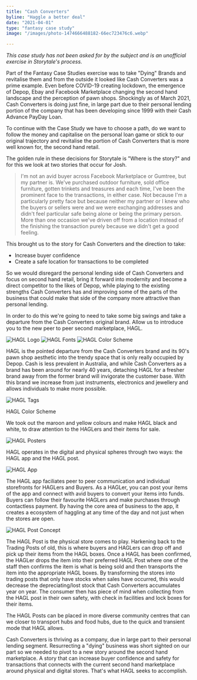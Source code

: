 ```yaml
---
title: "Cash Converters"
byline: "Haggle a better deal"
date: "2021-04-01"
type: "fantasy case study"
image: "/images/photo-1474666488182-66ec723476c6.webp"

---
```



*This case study has not been asked for by the subject and is an unofficial exercise in Storytale's process.*

Part of the Fantasy Case Studies exercise was to take "Dying" Brands and revitalise them and from the outside it looked like Cash Converters was a prime example. Even before COVID-19 creating lockdown, the emergence of Depop, Ebay and Facebook Marketplace changing the second hand landscape and the perception of pawn shops. Shockingly as of March 2021, Cash Converters is doing just fine, in large part due to their personal lending portion of the company that has been developing since 1999 with their Cash Advance PayDay Loan.

To continue with the Case Study we have to choose a path, do we want to follow the money and capitalise on the personal loan game or stick to our original trajectory and revitalise the portion of Cash Converters that is more well known for, the second hand retail.

The golden rule in these decisions for Storytale is "Where is the story?" and for this we look at two stories that occur for Josh.

> I'm not an avid buyer across Facebook Marketplace or Gumtree, but my partner is. We've purchased outdoor furniture, sold office furniture, gotten trinkets and treasures and each time, I've been the prominent face to the transactions, in either case. Not because I'm a particularly pretty face but because neither my partner or I knew who the buyers or sellers were and we were exchanging addresses and didn't feel particular safe being alone or being the primary person. More than one occasion we've driven off from a location instead of the finishing the transaction purely because we didn't get a good feeling.

This brought us to the story for Cash Converters and the direction to take:

- Increase buyer confidence
- Create a safe location for transactions to be completed

So we would disregard the personal lending side of Cash Converters and focus on second hand retail, bring it forward into modernity and become a direct competitor to the likes of Depop, while playing to the existing strengths Cash Converters has and improving some of the parts of the business that could make that side of the company more attractive than personal lending.

In order to do this we're going to need to take some big swings and take a departure from the Cash Converters original brand. Allow us to introduce you to the new peer to peer second marketplace, HAGL.

<img src="/images/case-studies/cash-converters/HAGL-Logo.png" alt="HAGL Logo" title="HAGL Logo"/>

<img src="/images/case-studies/cash-converters/HAGL-Fonts.png" alt="HAGL Fonts" title="HAGL Fonts"/>

<img src="/images/case-studies/cash-converters/HAGL-Colour-Schemes.png" alt="HAGL Color Scheme" title="HAGL Color Scheme"/>

HAGL is the pointed departure from the Cash Converters brand and its 90's pawn shop aesthetic into the trendy space that is only really occupied by Depop. Cash is less prevalent in Australia, and while Cash Converters as a brand has been around for nearly 40 years, detaching HAGL for a fresher brand away from the former brand will invigorate the customer base. With this brand we increase from just instruments, electronics and jewellery and allows individuals to make more possible.

<img src="/images/case-studies/cash-converters/HAGL-Tags.png" alt="HAGL Tags" title="HAGL Tags"/>

HAGL Color Scheme

We took out the maroon and yellow colours and make HAGL black and white, to draw attention to the HAGLers and their items for sale. 

<img src="/images/case-studies/cash-converters/HAGL-Posters.png" alt="HAGL Posters" title="HAGL Posters"/>

 HAGL operates in the digital and physical spheres through two ways: the HAGL app and the HAGL post.
 
<img src="/images/case-studies/cash-converters/HAGL-App.png" alt="HAGL App" title="HAGL App"/>

The HAGL app faciliates peer to peer communication and individual storefronts for HAGLers and Buyers. As a HAGLer, you can post your items of the app and connect with avid buyers to convert your items into funds. Buyers can follow their favourite HAGLers and make purchases through contactless payment. By having the core area of business to the app, it creates a ecosystem of haggling at any time of the day and not just when the stores are open.

<img src="/images/case-studies/cash-converters/HAGL-Post-Concept.png" alt="HAGL Post Concept" title="HAGL Post Concept"/>

The HAGL Post is the physical store comes to play. Harkening back to the Trading Posts of old, this is where buyers and HAGLers can drop off and pick up their items from the HAGL boxes. Once a HAGL has been confirmed, the HAGLer drops the item into their preferred HAGL Post where one of the staff then confirms the item is what is being sold and then transports the item into the appropriate HAGL boxes. By transforming the stores into trading posts that only have stocks when sales have occurred, this would decrease the depreciating/lost stock that Cash Converters accumulates year on year. The consumer then has piece of mind when collecting from the HAGL post in their own safety, with check in facilities and lock boxes for their items. 

The HAGL Posts can be placed in more diverse community centres that can we closer to transport hubs and food hubs, due to the quick and transient mode that HAGL allows.

Cash Converters is thriving as a company, due in large part to their personal lending segment. Resurrecting a "dying" business was short sighted on our part so we needed to pivot to a new story around the second hand marketplace. A  story that can increase buyer confidence and safety for transactions that connects with the current second hand marketplace around physical and digital stores. That's what HAGL seeks to accomplish.